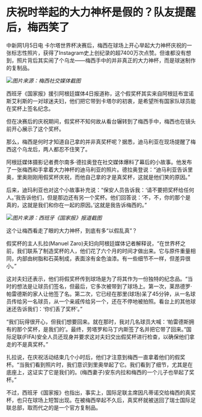 # 庆祝时举起的大力神杯是假的？队友提醒后，梅西笑了

中新网1月5日电
卡尔塔世界杯决赛后，梅西在球场上开心举起大力神杯庆祝的一张标志性照片，获得了Instagram史上创纪录的超7400万次点赞。但谁都没有想到，照片背后其实闹了个乌龙——梅西手中的并非真正的大力神杯，而是球迷制作的复制品。

![](https://inews.gtimg.com/newsapp_bt/0/15594740234/1000)_图片来源：梅西社交媒体截图_

西班牙《国家报》援引阿根廷媒体4日报道称，这个假奖杯其实来自阿根廷布宜诺斯艾利斯的一对球迷夫妇，他们把它带到卡塔尔的初衷，是希望所有国家队球员能在奖杯上签名纪念。

但在决赛后的庆祝期间，假奖杯不知何故从看台辗转到了梅西手中，梅西也在镜头前开心展示了这个奖杯。

那么，梅西是何时才知道自己拿的并非真奖杯呢？据悉，迪马利亚在现场提醒了梅西这个乌龙后，两人都忍不住笑了。

阿根廷媒体摄影记者费尔南多·德拉奥登在社交媒体爆料了幕后的小故事。他发布了一张梅西和手拿着大力神杯的迪马利亚的照片。德拉奥登说：“迪马利亚告诉里奥，里奥刚刚用假奖杯庆祝，而他自己拿的才是真奖杯，这就是他们笑的原因。”

后来，迪玛利亚也对这个小故事补充说：“保安人员告诉我：‘请不要把奖杯给任何人。’我告诉他们，但是那边还有另一个奖杯。他们回答说：‘不，不，你的那个是真的，这就是我们和你在一起的原因。’这就是我告诉梅西的。”

![](https://inews.gtimg.com/newsapp_bt/0/15594740236/1000)_图片来源：西班牙《国家报》报道截图_

这个让梅西看走了眼的大力神杯，到底有多“以假乱真”？

假奖杯的主人扎拉(Manuel
Zaro)夫妇向阿根廷媒体记者解释说，“在世界杯之前，我们联系了制造奖杯的人，他们花了六个月的时间才做出来。它与原件重量相同，内部由树脂和石英制成，表面涂有金色油漆。有一些细节不一样，但差异很小。”

这对夫妇还表示，他们将假奖杯传到球场是为了将其作为一份独特的纪念品。“当时的想法是让球员们签名，但最后，它多次被带到了球场上。第一次，莱昂德罗·帕雷德斯的家人让他签了名。第二次，它已经在那里(球场)呆了45分钟，从一名球员传给另一名球员，从一个亲戚传给另一个，还在不停地被拍照。看台上的其他球迷还告诉我们：‘你们丢了奖杯’。”

“我们玩得很开心，但我们想要回来。就在那时，我对几名球员大喊：‘帕雷德斯拥有的那个奖杯，是我们的’。最终，劳塔罗和马丁内斯签了名并把它带了回来。”国际足联(FIFA)安全人员还现身并要求这对夫妇交出假奖杯进行检查，以确保他们拿走的不是真奖杯。”

扎拉说，在庆祝活动结束几个小时后，他们才注意到梅西一直拿着他们的假奖杯。“当我们看到照片时，我们意识到里奥举起了它。我们看到了细节，尤其是在底座上，这证实了它是我们的。(梅西妻子)安东内拉和梅西的一个儿子也举起了奖杯。”

不过，西班牙《国家报》也指出，事实上，国际足联主席因凡蒂诺交给梅西的真奖杯，也只在球场上短暂出现。在被梅西举起不久后，真奖杯就被送回了瑞士国际足联总部，取而代之的是一个官方复制品。

